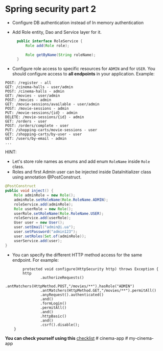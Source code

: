 # Spring security part 2

- Configure DB authentication instead of In memory authentication
- Add Role entity, Dao and Service layer for it.
    ```java
      public interface RoleService {
          Role add(Role role);
      
          Role getByName(String roleName);
      }
    ```

- Configure role access to specific resources for `ADMIN` and for `USER`.
  You should configure access to __all endpoints__ in your application. Example:
```
POST: /register - all
GET: /cinema-halls - user/admin
POST: /cinema-halls - admin
GET: /movies - user/admin
POST: /movies - admin
GET: /movie-sessions/available - user/admin
POST: /movie-sessions - admin
PUT: /movie-sessions/{id} - admin
DELETE: /movie-sessions/{id} - admin
GET: /orders - user
POST: /orders/complete - user
PUT: /shopping-carts/movie-sessions - user
GET: /shopping-carts/by-user - user
GET: /users/by-email - admin
...
``` 

HINT:
- Let's store role names as enums and add enum `RoleName` inside `Role` class.
- Roles and first Admin user can be injected inside DataInitializer class using annotation @PostConstruct.
```java
@PostConstruct
public void inject() {
    Role adminRole = new Role();
    adminRole.setRoleName(Role.RoleName.ADMIN);
    roleService.add(adminRole);
    Role userRole = new Role();
    userRole.setRoleName(Role.RoleName.USER);
    roleService.add(userRole);
    User user = new User();
    user.setEmail("admin@i.ua");
    user.setPassword("admin123");
    user.setRoles(Set.of(adminRole));
    userService.add(user);
}
```
- You can specify the different HTTP method access for the same endpoint. For example:

```plainjava
        protected void configure(HttpSecurity http) throws Exception {
        http
                .authorizeRequests()
                .antMatchers(HttpMethod.POST,"/movies/**").hasRole("ADMIN")
                .antMatchers(HttpMethod.GET,"/movies/**").permitAll()
                .anyRequest().authenticated()
                .and()
                .formLogin()
                .permitAll()
                .and()
                .httpBasic()
                .and()
                .csrf().disable();
    }
```

__You can check yourself using this__ [checklist](https://mate-academy.github.io/jv-program-common-mistakes/java-spring/security-part-2/jv-spring-security-checklist)
#   c i n e m a - a p p  
 #   m y - c i n e m a - a p p  
 